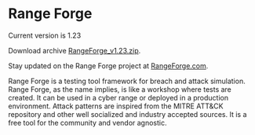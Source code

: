 # Range Forge

Current version is 1.23

Download archive [RangeForge_v1.23.zip](https://github.com/hoglund666/RangeForge/raw/master/Archive/RangeForge_v1.23.zip).

Stay updated on the Range Forge project at [RangeForge.com](https://www.rangeforge.com/).

Range Forge is a testing tool framework for breach and attack simulation. Range Forge, as the name implies, is like a workshop where tests are created.  It can be used in a cyber range or deployed in a production environment. Attack patterns are inspired from the MITRE ATT&CK repository and other well socialized and industry accepted sources.  It is a free tool for the community and vendor agnostic. 	